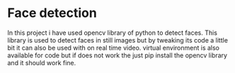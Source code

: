 # Face detection
In this project i have used opencv library of python to detect faces.
This library is used to detect faces in still images but by tweaking its code a little bit it can also be used with on real time video.
virtual environment is also available for code but if does not work the just pip install the opencv library and it should work fine.